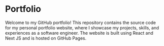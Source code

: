 # Portfolio
Welcome to my GitHub portfolio! This repository contains the source code for my personal portfolio website, where I showcase my projects, skills, and experiences as a software engineer. The website is built using React and Next JS and is hosted on GitHub Pages.
